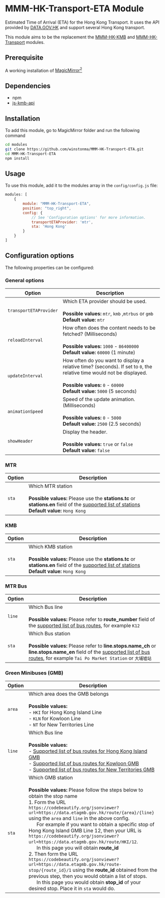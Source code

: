 # MMM-HK-Transport-ETA Module

Estimated Time of Arrival (ETA) for the Hong Kong Transport. It uses the API provided by [DATA.GOV.HK](https://data.gov.hk/) and support several Hong Kong transport.

This module aims to be the replacement the [MMM-HK-KMB](https://github.com/winstonma/MMM-HK-KMB) and [MMM-HK-Transport](https://github.com/winstonma/MMM-HK-Transport) modules.

## Prerequisite
A working installation of [MagicMirror<sup>2</sup>](https://github.com/MichMich/MagicMirror)
 
## Dependencies
  * npm
  * [js-kmb-api](https://github.com/miklcct/js-kmb-api)

## Installation
To add this module, go to MagicMirror folder and run the following command
```bash
cd modules
git clone https://github.com/winstonma/MMM-HK-Transport-ETA.git
cd MMM-HK-Transport-ETA
npm install
```

## Usage

To use this module, add it to the modules array in the `config/config.js` file:

````javascript
modules: [
	{
		module: "MMM-HK-Transport-ETA",
		position: "top_right",
		config: {
			// See 'Configuration options' for more information.
			transportETAProvider: 'mtr',
			sta: 'Hong Kong'
		}
	}
]
````


## Configuration options

The following properties can be configured:

### General options
| Option                       | Description
| ---------------------------- | -----------
| `transportETAProvider`            | Which ETA provider should be used. <br><br> **Possible values:** `mtr`, `kmb` ,`mtrbus` or `gmb`<br> **Default value:** `mtr`
| `reloadInterval`             | How often does the content needs to be fetched? (Milliseconds) <br><br> **Possible values:** `1000` - `86400000` <br> **Default value:** `60000` (1 minute)
| `updateInterval`   | How often do you want to display a relative time? (seconds). If set to `0`, the relative time would not be displayed.<br><br>  **Possible values:** `0` - `60000` <br> **Default value:** `5000` (5 seconds)
| `animationSpeed`   | Speed of the update animation. (Milliseconds) <br><br> **Possible values:** `0` - `5000` <br> **Default value:** `2500` (2.5 seconds)
| `showHeader`       | Display the header. <br><br> **Possible values:** `true` or `false` <br> **Default value:** `false`

### MTR

| Option                       | Description
| ---------------------------- | -----------
| `sta`                    | Which MTR station <br><br> **Possible values:** Please use the **stations.tc** or **stations.en** field of the [supported list of stations](https://codebeautify.org/jsonviewer?url=https://raw.githubusercontent.com/kirosc/telegram-hketa/master/data/mtr-lines.json)<br> **Default value:** `Hong Kong`

### KMB

| Option                       | Description
| ---------------------------- | -----------
| `sta`                    | Which KMB station <br><br> **Possible values:** Please use the **stations.tc** or **stations.en** field of the [supported list of stations](https://codebeautify.org/jsonviewer?url=https://raw.githubusercontent.com/kirosc/telegram-hketa/master/data/mtr-lines.json)<br> **Default value:** `Hong Kong`

### MTR Bus

| Option                       | Description
| ---------------------------- | -----------
| `line`                 | Which Bus line <br><br> **Possible values:** Please refer to **route_number** field of the [supported list of bus routes](https://codebeautify.org/jsonviewer?url=https://raw.githubusercontent.com/kirosc/telegram-hketa/master/data/routes-mtr.json), for example `K12`
| `sta`                    | Which Bus station <br><br> **Possible values:** Please refer to **line.stops.name_ch** or  **line.stops.name_en** field of the [supported list of bus routes](https://codebeautify.org/jsonviewer?url=https://raw.githubusercontent.com/kirosc/telegram-hketa/master/data/routes-mtr.json), for example `Tai Po Market Station` or `大埔墟站`

### Green Minibuses (GMB)

| Option                       | Description
| ---------------------------- | -----------
| `area`                 | Which area does the GMB belongs <br><br> **Possible values:**<br>- `HKI` for Hong Kong Island Line<br>- `KLN` for Kowloon Line<br>- `NT` for New Territories Line
| `line`                 | Which Bus line <br><br> **Possible values:**<br>- [Supported list of bus routes for Hong Kong Island GMB](https://data.etagmb.gov.hk/route/HKI)<br>- [Supported list of bus routes for Kowloon GMB](https://data.etagmb.gov.hk/route/KLN)<br>- [Supported list of bus routes for New Territories GMB](https://data.etagmb.gov.hk/route/NT)
| `sta`                    | Which GMB station <br><br> **Possible values:** Please follow the steps below to obtain the stop name<br>1. Form the URL `https://codebeautify.org/jsonviewer?url=https://data.etagmb.gov.hk/route/{area}/{line}` using the  `area` and `line` in the above config.<br>&nbsp;&nbsp;&nbsp;&nbsp;&nbsp;&nbsp;For example if you want to obtain a specific stop of Hong Kong Island GMB Line 12, then your URL is `https://codebeautify.org/jsonviewer?url=https://data.etagmb.gov.hk/route/HKI/12`.<br>&nbsp;&nbsp;&nbsp;&nbsp;&nbsp;&nbsp;In this page you will obtain **route_id**<br>2. Then form the URL `https://codebeautify.org/jsonviewer?url=https://data.etagmb.gov.hk/route-stop/{route_id}/1` using the **route_id** obtained from the previous step, then you would obtain a list of stops.<br>&nbsp;&nbsp;&nbsp;&nbsp;&nbsp;&nbsp;In this page you would obtain **stop_id** of your desired stop. Place it in `sta` would do.